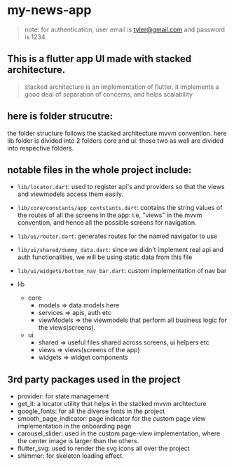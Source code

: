 # my-news-app

> note: for authentication, user email is tyler@gmail.com and password is 1234.

## This is a flutter app UI made with stacked architecture.

> stacked architecture is an implementation of flutter. 
> it implements a good deal of separation of concerns, 
> and helps scalability 

## here is folder strucutre:
the folder structure follows the stacked architecture mvvm convention.
here lib folder is divided into 2 folders core and ui. those two as well
are divided into respective folders.

## notable files in the whole project include:
- `lib/locator.dart`: used to register api's and providers so that the views and viewmodels access them easily.
- `lib/core/constants/app_contstants.dart`: contains the string values of the routes of all the screens in the app: i.e, "views" in the mvvm convention, and hence all the possible screens for navigation.
- `lib/ui/router.dart`: generates routes for the named navigator to use
- `lib/ui/shared/dummy_data.dart`: since we didn't implement real api and auth
functionalities, we will be using static data from this file
-  `lib/ui/widgets/bottom_nav_bar.dart`: custom implementation of nav bar

- lib
    - core
        - models => data models here
        - services => apis, auth etc
        - viewModels => the viewmodels that perform all business logic for the views(screens).
    - ui
        - shared => useful files shared across screens, ui helpers etc
        - views => views(screens of the app)
        - widgets => widget components

## 3rd party packages used in the project
- provider: for state management
- get_it: a locator utility that helps in the stacked mvvm archtecture
- google_fonts: for all the diverse fonts in the project
- smooth_page_indicator: page indicator for the custom page view implementation in the onboarding page
- carousel_slider: used in the custom page-view implementation, where the center image is larger than the others.
- flutter_svg: used to render the svg icons all over the project
- shimmer: for skeleton loading effect.


